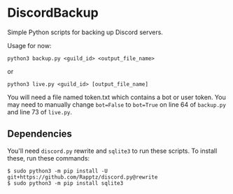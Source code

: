 # DiscordBackup
Simple Python scripts for backing up Discord servers.

Usage for now:

```
python3 backup.py <guild_id> <output_file_name>
```
or
```
python3 live.py <guild_id> [output_file_name]
```

You will need a file named token.txt which contains a bot or user token.
You may need to manually change `bot=False` to `bot=True` on line 64 of
`backup.py` and line 73 of `live.py`.

## Dependencies
You'll need `discord.py` rewrite and `sqlite3` to run these scripts. To
install these, run these commands:
```
$ sudo python3 -m pip install -U git+https://github.com/Rapptz/discord.py@rewrite
$ sudo python3 -m pip install sqlite3
```
